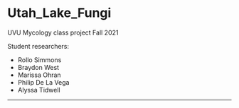 # Utah_Lake_Fungi

UVU Mycology class project Fall 2021

Student researchers:

  - Rollo Simmons
  - Braydon West
  - Marissa Ohran
  - Philip De La Vega
  - Alyssa Tidwell

___

